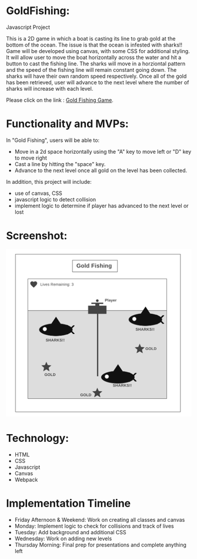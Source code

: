 # GoldFishing:
Javascript Project

This is a 2D game in which a boat is casting its line to grab gold at the bottom of the ocean. The issue is that the ocean is infested with sharks!! 
Game will be developed using canvas, with some CSS for additional styling. It will allow user to move the boat horizontally across the water and hit a button to cast the fishing line. The sharks will move in a horziontal pattern and the speed of the fishing line will remain constant going down. The sharks will have their own random speed respectively. Once all of the gold has been retrieved, user will advance to the next level where the number of sharks will increase with each level. 

Please click on the link : [Gold Fishing Game](https://tasangpo.github.io/GoldFishingGame/).

# Functionality and MVPs:
In "Gold Fishing", users will be able to:

- Move in a 2d space horizontally using the "A" key to move left or "D" key to move right
- Cast a line by hitting the "space" key.
- Advance to the next level once all gold on the level has been collected.

In addition, this project will include:

- use of canvas, CSS
- javascript logic to detect collision
- implement logic to determine if player has advanced to the next level or lost

# Screenshot:

![alt text](https://github.com/tasangpo/GoldFishingGame/blob/main/wireframe%2010.32.54%20AM.png)

# Technology:
- HTML
- CSS
- Javascript
- Canvas
- Webpack

# Implementation Timeline
- Friday Afternoon & Weekend: Work on creating all classes and canvas
- Monday: Implement logic to check for collisions and track of lives
- Tuesday: Add background and additional CSS
- Wednesday: Work on adding new levels
- Thursday Morning: Final prep for presentations and complete anything left 

